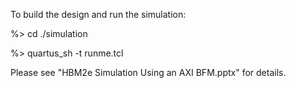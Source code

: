 To build the design and run the simulation:

%> cd ./simulation

%> quartus_sh -t runme.tcl

Please see "HBM2e Simulation Using an AXI BFM.pptx" for details.
